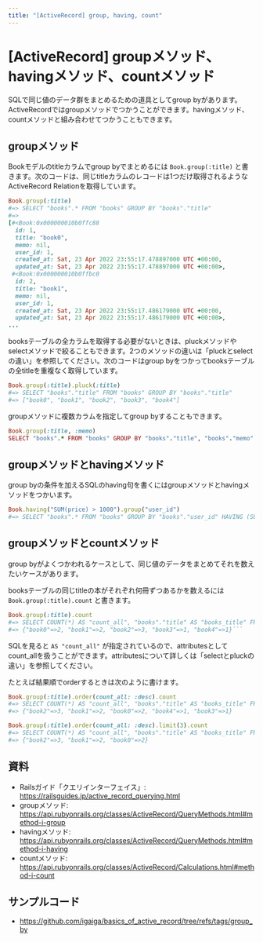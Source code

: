 ```yaml
---
title: "[ActiveRecord] group, having, count"
---
```


# [ActiveRecord] groupメソッド、havingメソッド、countメソッド

SQLで同じ値のデータ群をまとめるための道具としてgroup byがあります。ActiveRecordではgroupメソッドでつかうことができます。havingメソッド、countメソッドと組み合わせてつかうこともできます。

## groupメソッド

Bookモデルのtitleカラムでgroup byでまとめるには `Book.group(:title)` と書きます。次のコードは、同じtitleカラムのレコードは1つだけ取得されるようなActiveRecord Relationを取得しています。

```ruby
Book.group(:title)
#=> SELECT "books".* FROM "books" GROUP BY "books"."title"
#=>
[#<Book:0x000000010b0ffc88
  id: 1,
  title: "book0",
  memo: nil,
  user_id: 1,
  created_at: Sat, 23 Apr 2022 23:55:17.478897000 UTC +00:00,
  updated_at: Sat, 23 Apr 2022 23:55:17.478897000 UTC +00:00>,
 #<Book:0x000000010b0ffbc0
  id: 2,
  title: "book1",
  memo: nil,
  user_id: 1,
  created_at: Sat, 23 Apr 2022 23:55:17.486179000 UTC +00:00,
  updated_at: Sat, 23 Apr 2022 23:55:17.486179000 UTC +00:00>,
...
```

booksテーブルの全カラムを取得する必要がないときは、pluckメソッドやselectメソッドで絞ることもできます。2つのメソッドの違いは「pluckとselectの違い」を参照してください。次のコードはgroup byをつかってbooksテーブルの全titleを重複なく取得しています。

```ruby
Book.group(:title).pluck(:title)
#=> SELECT "books"."title" FROM "books" GROUP BY "books"."title"
#=> ["book0", "book1", "book2", "book3", "book4"]
```

groupメソッドに複数カラムを指定してgroup byすることもできます。

```ruby
Book.group(:title, :memo)
SELECT "books".* FROM "books" GROUP BY "books"."title", "books"."memo"
```

## groupメソッドとhavingメソッド

group byの条件を加えるSQLのhaving句を書くにはgroupメソッドとhavingメソッドをつかいます。

```ruby
Book.having("SUM(price) > 1000").group("user_id")
#=> SELECT "books".* FROM "books" GROUP BY "books"."user_id" HAVING (SUM(price) > 1000)
```

## groupメソッドとcountメソッド

group byがよくつかわれるケースとして、同じ値のデータをまとめてそれを数えたいケースがあります。

booksテーブルの同じtitleの本がそれぞれ何冊ずつあるかを数えるには `Book.group(:title).count` と書きます。

```ruby
Book.group(:title).count
#=> SELECT COUNT(*) AS "count_all", "books"."title" AS "books_title" FROM "books" GROUP BY "books"."title"
#=> {"book0"=>2, "book1"=>2, "book2"=>3, "book3"=>1, "book4"=>1}```
```

SQLを見ると `AS "count_all"` が指定されているので、attributesとしてcount_allを扱うことができます。attributesについて詳しくは「selectとpluckの違い」を参照してください。

たとえば結果順でorderするときは次のように書けます。

```ruby
Book.group(:title).order(count_all: :desc).count
#=> SELECT COUNT(*) AS "count_all", "books"."title" AS "books_title" FROM "books" GROUP BY "books"."title" ORDER BY "count_all" DESC
#=> {"book2"=>3, "book1"=>2, "book0"=>2, "book4"=>1, "book3"=>1}

Book.group(:title).order(count_all: :desc).limit(3).count
#=> SELECT COUNT(*) AS "count_all", "books"."title" AS "books_title" FROM "books" GROUP BY "books"."title" ORDER BY "count_all" DESC LIMIT ?  [["LIMIT", 3]]
#=> {"book2"=>3, "book1"=>2, "book0"=>2}
```

## 資料

- Railsガイド「クエリインターフェイス」: https://railsguides.jp/active_record_querying.html
- groupメソッド: https://api.rubyonrails.org/classes/ActiveRecord/QueryMethods.html#method-i-group
- havingメソッド: https://api.rubyonrails.org/classes/ActiveRecord/QueryMethods.html#method-i-having
- countメソッド: https://api.rubyonrails.org/classes/ActiveRecord/Calculations.html#method-i-count

## サンプルコード

- https://github.com/igaiga/basics_of_active_record/tree/refs/tags/group_by
